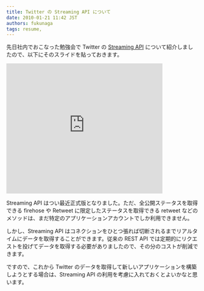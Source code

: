 ```yaml
---
title: Twitter の Streaming API について
date: 2010-01-21 11:42 JST
authors: fukunaga
tags: resume, 
---
```

先日社内でおこなった勉強会で Twitter の [Streaming API](http://apiwiki.twitter.com/Streaming-API-Documentation) について紹介しましたので、以下にそのスライドを貼っておきます。

<!--more-->

<iframe src="http://docs.google.com/present/embed?id=dgbcz6cm_114gdx2mgf7" width="410" frameborder="0" height="342"></iframe>

Streaming API はつい最近正式版となりました。ただ、全公開ステータスを取得できる firehose や Retweet に限定したステータスを取得できる retweet などのメソッドは、まだ特定のアプリケーションアカウントでしか利用できません。

しかし、Streaming API はコネクションをひとつ張れば切断されるまでリアルタイムにデータを取得することができます。従来の REST API では定期的にリクエストを投げてデータを取得する必要がありましたので、その分のコストが削減できます。

ですので、これから Twitter のデータを取得して新しいアプリケーションを構築しようとする場合は、Streaming API の利用を考慮に入れておくとよいかなと思います。

